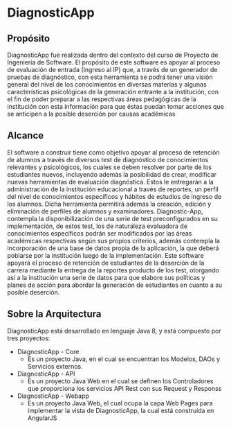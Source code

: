 # DiagnosticApp
## Propósito
DiagnosticApp fue realizada dentro del contexto del curso de Proyecto de Ingenieria de Software.
El propósito  de este software es apoyar al proceso de evaluación de entrada (Ingreso al IP) que, a través de un generador de pruebas de diagnóstico, con esta herramienta se podrá tener una visión general del nivel de los conocimientos en diversas materias  y algunas características psicológicas de la generación entrante a la institución, con el fin de poder preparar a las respectivas áreas pedagógicas de la institución con esta información para que éstas puedan tomar acciones que se anticipen a la posible deserción por causas académicas


## Alcance
El software a construir tiene como objetivo apoyar al proceso de retención de alumnos a través de diversos test de diagnóstico de conocimientos relevantes y psicológicos, los cuales se deben resolver por parte de los estudiantes nuevos, incluyendo además la posibilidad de crear, modificar nuevas herramientas de evaluación diagnóstica. Estos le entregarán a la administración de la institución educacional a través de reportes, un perfil del nivel de conocimientos específicos y hábitos de estudios de ingreso de los alumnos. Dicha herramienta permitirá además la creación, edición y eliminación de perfiles de alumnos y examinadores.
Diagnostic-App, contempla la disponibilización de una serie de test preconfigurados en su implementación, de estos test, los de naturaleza evaluadora de conocimientos específicos podrán ser modificados por las áreas académicas respectivas según sus propios criterios, además contempla la incorporación de una base de datos propia de la aplicación, la que deberá poblarse por la institución luego de la implementación. Este software apoyará el proceso de retención de estudiantes de la deserción de la carrera mediante la entrega de la reportes producto de los test, otorgando así a la institución una serie de datos para que elabore sus políticas y planes de acción para abordar la generación de estudiantes en cuanto a su posible deserción.


## Sobre la Arquitectura
DiagnosticApp está desarrollado en lenguaje Java 8, y está compuesto por tres proyectos:
* DiagnosticApp - Core
  * Es un proyecto Java, en el cual se encuentran los Modelos, DAOs y Servicios externos.
* DiagnosticApp - API
  * Es un proyecto Java Web en el cual se definen los Controladores que proporciona los servicios API Rest con sus Request y Responss
* DiagnosticApp - Webapp
  * Es un proyecto Java Web, el cual ocupa la capa Web Pages para implementar la vista de DiagnosticApp, la cual está construída en AngularJS

